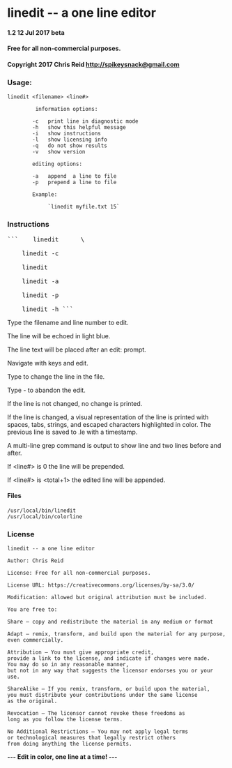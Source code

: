 # linedit -- a one line editor


#### 1.2 12 Jul 2017 beta 
#### Free for all non-commercial purposes.
#### Copyright 2017 Chris Reid <http://spikeysnack@gmail.com>

### Usage: 

    linedit <filename> <line#>
         
             information options:

            -c   print line in diagnostic mode
            -h   show this helpful message
            -i   show instructions
            -l   show licensing info
            -q   do not show results
            -v   show version
    
            editing options:
    
            -a   append  a line to file
            -p   prepend a line to file

            Example:
 
                 `linedit myfile.txt 15`


### Instructions 

<pre>
```    linedit		\<filename\>		<line#>
    
    linedit -c 	<filename>		<line#>
    
    linedit		<filename>
    
    linedit -a 	<filename>
    
    linedit -p 	<filename>

    linedit -h ```
</pre>

Type the filename and line number to edit.

The line will be echoed in light blue.

The line text will be placed after an edit: prompt.

Navigate with  <right>  <left>  <backspace>  <delete>  keys and edit.

Type <return> to change the line in the file.

Type <Ctl>-<C> to abandon the edit.

If the line is not changed, no change is printed.

If the line is changed, a visual representation of the line is printed
   with spaces, tabs, strings, and escaped characters highlighted in color.
   The previous line is saved to <filename>.le with a timestamp.
 
A multi-line grep command is output to show line and two lines before and after.

If <line#> is 0 the line will be prepended.

If <line#> is <total+1> the edited line will be appended.


#### Files

    /usr/local/bin/linedit
    /usr/local/bin/colorline
   


### License

    linedit -- a one line editor
    
    Author: Chris Reid
    
    License: Free for all non-commercial purposes.
    
    License URL: https://creativecommons.org/licenses/by-sa/3.0/
    
    Modification: allowed but original attribution must be included.
    
    You are free to:
    
    Share — copy and redistribute the material in any medium or format
    
    Adapt — remix, transform, and build upon the material for any purpose,
    even commercially.
    
    Attribution — You must give appropriate credit,
    provide a link to the license, and indicate if changes were made.
    You may do so in any reasonable manner,
    but not in any way that suggests the licensor endorses you or your use.
    
    ShareAlike — If you remix, transform, or build upon the material,
    you must distribute your contributions under the same license
    as the original.
    
    Revocation — The licensor cannot revoke these freedoms as
    long as you follow the license terms.
    
    No Additional Restrictions — You may not apply legal terms
    or technological measures that legally restrict others
    from doing anything the license permits.

**--- Edit in color, one line at a time! ---**
